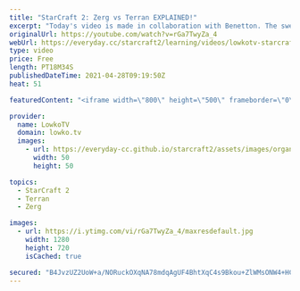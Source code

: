 ```yaml
---
title: "StarCraft 2: Zerg vs Terran EXPLAINED!"
excerpt: "Today's video is made in collaboration with Benetton. The sweater I'm wearing in this video: https://us.benetton.com/knit-sweater-in-100-cotton-beige-1598K1O31_1K9.html?utm_campaign=USA_MF_INFLUENCER_Adult_SpecialContent_SS21-Lowko_Intent_2021-03&utm_medium=live&utm_source=youtube.com  In this video"
originalUrl: https://youtube.com/watch?v=rGa7TwyZa_4
webUrl: https://everyday.cc/starcraft2/learning/videos/lowkotv-starcraft-2-zerg-vs-terran-explained/
type: video
price: Free
length: PT18M34S
publishedDateTime: 2021-04-28T09:19:50Z
heat: 51

featuredContent: "<iframe width=\"800\" height=\"500\" frameborder=\"0\" src=\"https://www.youtube.com/embed/rGa7TwyZa_4\" allow=\"accelerometer; autoplay; encrypted-media; gyroscope; picture-in-picture\" allowfullscreen></iframe>"

provider:
  name: LowkoTV
  domain: lowko.tv
  images:
    - url: https://everyday-cc.github.io/starcraft2/assets/images/organizations/lowko.tv-50x50.jpg
      width: 50
      height: 50

topics:
  - StarCraft 2
  - Terran
  - Zerg

images:
  - url: https://i.ytimg.com/vi/rGa7TwyZa_4/maxresdefault.jpg
    width: 1280
    height: 720
    isCached: true

secured: "B4JvzUZ2UoW+a/NORuckOXqNA78mdqAgUF4BhtXqC4s9Bkou+ZlWMsONW4+HCYfJtikoJFKfEA7SneO79A1kFDAdJVzP6qyZzCWR6mk2gjJ/+ynojfcdKMz92vtTIEtxOV9TqvJK2yM5sxFu764pg/vO7BiYCDP52XbJBg7VRg8ItWgU8+RNMYvPo/Yy893Q+kyf9nJya10UaUwYvw/F70/CECfl664M/7E5McWpwAp/NPZLdFZroLpVXR6j6KGgTNGc4WLiCJWDSSzXnkrbUi9TG4evyzsYz3lMd/ixOQCmkp6dYgepqWIk6aj2fLYGmvQRVEkkGh8yPlWCSUDxkymO/AQwdC6Hqei+Pu6A63Exvlzw3c5Ui+Ti46TPMDoUdzdFA/rwVksAKk8OabkZkxCQgU6/ymT9zyC0QbNM3p0=;8pog40N/RdkGpu/wtXftmA=="
---
```


